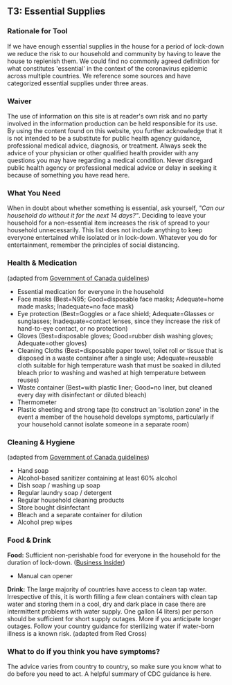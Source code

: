 ## T3: Essential Supplies

### Rationale for Tool

If we have enough essential supplies in the house for a period of lock-down we reduce the risk to our household and community by having to leave the house to replenish them.
We could find no commonly agreed definition for what constitutes 'essential' in the context of the coronavirus epidemic across multiple countries. We reference some sources and have categorized essential supplies under three areas.

### Waiver
The use of information on this site is at reader's own risk and no party involved in the information production can be held responsible for its use. By using the content found on this website, you further acknowledge that it is not intended to be a substitute for public health agency guidance, professional medical advice, diagnosis, or treatment. Always seek the advice of your physician or other qualified health provider with any questions you may have regarding a medical condition. Never disregard public health agency or professional medical advice or delay in seeking it because of something you have read here.

### What You Need

When in doubt about whether something is essential, ask yourself, *"Can our household do without it for the next 14 days?"*. Deciding to leave your household for a non-essential item increases the risk of spread to your household unnecessarily. This list does not include anything to keep everyone entertained while isolated or in lock-down. Whatever you do for entertainment, remember the principles of social distancing.

### Health & Medication

(adapted from [Government of Canada guidelines](https://www.canada.ca/en/public-health/services/publications/diseases-conditions/covid-19-how-to-isolate-at-home.html))

* Essential medication for everyone in the household
* Face masks (Best=N95; Good=disposable face masks; Adequate=home made masks; Inadequate=no face mask)
* Eye protection (Best=Goggles or a face shield; Adequate=Glasses or sunglasses; Inadequate=contact lenses, since they increase the risk of hand-to-eye contact, or no protection)
* Gloves (Best=disposable gloves; Good=rubber dish washing gloves; Adequate=other gloves)
* Cleaning Cloths (Best=disposable paper towel, toilet roll or tissue that is disposed in a waste container after a single use; Adequate=reusable cloth suitable for high temperature wash that must be soaked in diluted bleach prior to washing and washed at high temperature between reuses)
* Waste container (Best=with plastic liner; Good=no liner, but cleaned every day with disinfectant or diluted bleach)
* Thermometer
* Plastic sheeting and strong tape (to construct an 'isolation zone' in the event a member of the household develops symptoms, particularly if your household cannot isolate someone in a separate room)

### Cleaning & Hygiene

(adapted from [Government of Canada guidelines](https://www.canada.ca/en/public-health/services/publications/diseases-conditions/covid-19-how-to-isolate-at-home.html))

* Hand soap
* Alcohol-based sanitizer containing at least 60% alcohol
* Dish soap / washing up soap
* Regular laundry soap / detergent
* Regular household cleaning products
* Store bought disinfectant
* Bleach and a separate container for dilution
* Alcohol prep wipes

### Food & Drink

**Food:** Sufficient non-perishable food for everyone in the household for the duration of lock-down. ([Business Insider](https://www.businessinsider.com/expert-how-to-stockpile-healthy-food-14-day-coronavirus-quarantine-2020-2))
* Manual can opener

**Drink:** The large majority of countries have access to clean tap water. Irrespective of this, it is worth filling a few clean containers with clean tap water and storing them in a cool, dry and dark place in case there are intermittent problems with water supply. One gallon (4 liters) per person should be sufficient for short supply outages. More if you anticipate longer outages. Follow your country guidance for sterilizing water if water-born illness is a known risk. (adapted from Red Cross)

### What to do if you think you have symptoms?

The advice varies from country to country, so make sure you know what to do before you need to act. A helpful summary of CDC guidance is here.